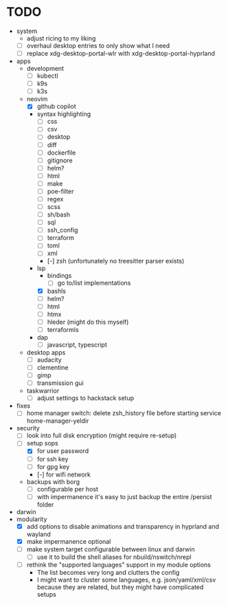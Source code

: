 # TODO

- system
  - adjust ricing to my liking
  - [ ] overhaul desktop entries to only show what I need
  - [ ] replace xdg-desktop-portal-wlr with xdg-desktop-portal-hyprland
- apps
  - development
    - [ ] kubectl
    - [ ] k9s
    - [ ] k3s
  - neovim
    - [x] github copilot
    - syntax highlighting
      - [ ] css
      - [ ] csv
      - [ ] desktop
      - [ ] diff
      - [ ] dockerfile
      - [ ] gitignore
      - [ ] helm?
      - [ ] html
      - [ ] make
      - [ ] poe-filter
      - [ ] regex
      - [ ] scss
      - [ ] sh/bash
      - [ ] sql
      - [ ] ssh_config
      - [ ] terraform
      - [ ] toml
      - [ ] xml
      - [-] zsh (unfortunately no treesitter parser exists)
    - lsp
      - bindings
        - [ ] go to/list implementations
      - [x] bashls
      - [ ] helm?
      - [ ] html
      - [ ] htmx
      - [ ] hleder (might do this myself)
      - [ ] terraformls
    - dap
        - [ ] javascript, typescript
  - desktop apps
    - [ ] audacity
    - [ ] clementine
    - [ ] gimp
    - [ ] transmission gui
  - taskwarrior
    - [ ] adjust settings to hackstack setup
- fixes
    - [ ] home manager switch: delete zsh_history file before starting service home-manager-yeldir
- security
  - [ ] look into full disk encryption (might require re-setup)
  - [ ] setup sops
    - [x] for user password
    - [ ] for ssh key
    - [ ] for gpg key
    - [-] for wifi network
  - backups with borg
    - [ ] configurable per host
    - [ ] with impermanence it's easy to just backup the entire /persist folder
- darwin
- modularity
  - [x] add options to disable animations and transparency in hyprland and wayland
  - [x] make impermanence optional
  - [ ] make system target configurable between linux and darwin
    - [ ] use it to build the shell aliases for nbuild/nswitch/nrepl
  - [ ] rethink the "supported languages" support in my module options
    - The list becomes very long and clutters the config
    - I might want to cluster some languages, e.g. json/yaml/xml/csv because they are related, but they might have complicated setups
